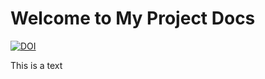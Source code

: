 # Welcome to My Project Docs
[![DOI](https://zenodo.org/badge/955975444.svg)](https://doi.org/10.5281/zenodo.15096954)

This is a text
